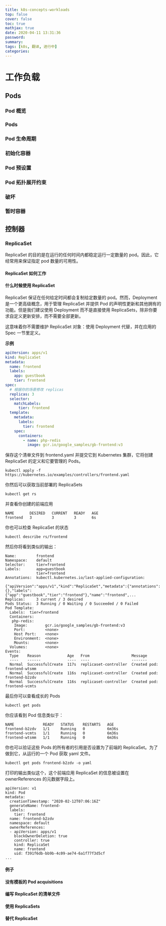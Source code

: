 ```yaml
---
title: k8s-concepts-workloads
top: false
cover: false
toc: true
mathjax: true
date: 2020-04-11 13:31:36
password:
summary:
tags: [k8s, 翻译, 进行中]
categories:
---
```


# 工作负载

## Pods

### Pod 概览

### Pods

### Pod 生命周期

### 初始化容器

### Pod 预设置

### Pod 拓扑展开约束

### 破坏

### 暂时容器

## 控制器

### ReplicaSet

ReplicaSet 的目的是在运行的任何时间内都稳定运行一定数量的 pod。因此，它经常用来保证指定 pod 数量的可用性。

#### ReplicaSet 如何工作

#### 什么时候使用 ReplicaSet

ReplicaSet 保证在任何给定时间都会复制给定数量的 pod。然而，Deployment 是一个更高级概念，用于管理 ReplicaSet 并提供 Pod 的声明性更新和其他拥有的功能。但是我们建议使用 Deployment 而不是直接使用 ReplicaSets，除非你要求自定义更新安排，而不需要全部更新。

这意味着你不需要维护 ReplicaSet 对象：使用 Deployment 代替，并在应用的 Spec 一节里定义。

**示例**

```yaml
apiVersion: apps/v1
kind: ReplicaSet
metadata:
  name: frontend
  labels:
    app: guestbook
    tier: frontend
spec:
  # 根据你的场景修改 replicas
  replicas: 3
  selector:
    matchLabels:
      tier: frontend
  template:
    metadata:
      labels:
        tier: frontend
    spec:
      containers:
        - name: php-redis
          image: gcr.io/google_samples/gb-frontend:v3
```

保存这个清单文件到 frontend.yaml 并提交它到 Kubernetes 集群，它将创建 ReplicaSet 的定义和它要管理的 Pods。

```shell
kubectl apply -f https://kubernetes.io/examples/controllers/frontend.yaml
```

你然后可以获取当前部署的 ReplicaSets

```shell
kubectl get rs
```

并查看你创建的前端应用

```
NAME       DESIRED   CURRENT   READY   AGE
frontend   3         3         3       6s
```

你也可以检查 ReplicaSet 的状态

```shell
kubectl describe rs/frontend
```

然后你将看到类似的输出：

```
Name:         frontend
Namespace:    default
Selector:     tier=frontend
Labels:       app=guestbook
              tier=frontend
Annotations:  kubectl.kubernetes.io/last-applied-configuration:
                {"apiVersion":"apps/v1","kind":"ReplicaSet","metadata":{"annotations":{},"labels":{"app":"guestbook","tier":"frontend"},"name":"frontend",...
Replicas:     3 current / 3 desired
Pods Status:  3 Running / 0 Waiting / 0 Succeeded / 0 Failed
Pod Template:
  Labels:  tier=frontend
  Containers:
   php-redis:
    Image:        gcr.io/google_samples/gb-frontend:v3
    Port:         <none>
    Host Port:    <none>
    Environment:  <none>
    Mounts:       <none>
  Volumes:        <none>
Events:
  Type    Reason            Age   From                   Message
  ----    ------            ----  ----                   -------
  Normal  SuccessfulCreate  117s  replicaset-controller  Created pod: frontend-wtsmm
  Normal  SuccessfulCreate  116s  replicaset-controller  Created pod: frontend-b2zdv
  Normal  SuccessfulCreate  116s  replicaset-controller  Created pod: frontend-vcmts
```

最后你可以查看成长的 Pods

```shell
kubectl get pods
```

你应该看到 Pod 信息类似于：

```
NAME             READY   STATUS    RESTARTS   AGE
frontend-b2zdv   1/1     Running   0          6m36s
frontend-vcmts   1/1     Running   0          6m36s
frontend-wtsmm   1/1     Running   0          6m36s
```

你也可以验证这些 Pods 的所有者的引用是否设置为了前端的 ReplicaSet。为了做到它，从运行的一个 Pod 获取 yaml 文件。

```shell
kubectl get pods frontend-b2zdv -o yaml
```

打印的输出类似这个，这个前端应用 ReplicaSet 的信息被设置在 ownerReferences 的元数据字段上。

```
apiVersion: v1
kind: Pod
metadata:
  creationTimestamp: "2020-02-12T07:06:16Z"
  generateName: frontend-
  labels:
    tier: frontend
  name: frontend-b2zdv
  namespace: default
  ownerReferences:
  - apiVersion: apps/v1
    blockOwnerDeletion: true
    controller: true
    kind: ReplicaSet
    name: frontend
    uid: f391f6db-bb9b-4c09-ae74-6a1f77f3d5cf
...
```

#### 例子

#### 没有模板的 Pod acquisitions

#### 编写 ReplicaSet 的清单文件

#### 使用 ReplicaSets

#### 替代 ReplicaSet
